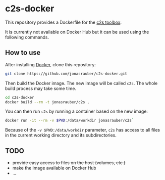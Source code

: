 # c2s-docker
This repository provides a Dockerfile for the [c2s toolbox](https://github.com/lucastheis/c2s).

It is currently not available on Docker Hub but it can be used using the following commands.

## How to use

After installing [Docker](https://www.docker.com/), clone this repository:

```sh
git clone https://github.com/jonasrauber/c2s-docker.git
```

Then build the Docker image. The new image will be called `c2s`. The whole build process may take some time.

```sh
cd c2s-docker
docker build --rm -t jonasrauber/c2s .
```

You can then run `c2s` by running a container based on the new image:

```sh
docker run -it --rm -v $PWD:/data/workdir jonasrauber/c2s`
```

Because of the `-v $PWD:/data/workdir` parameter, `c2s` has access to all files in the current working directory and its subdirectories.

## TODO

* ~~provide easy access to files on the host (volumes, etc.)~~
* make the image available on Docker Hub
* …
